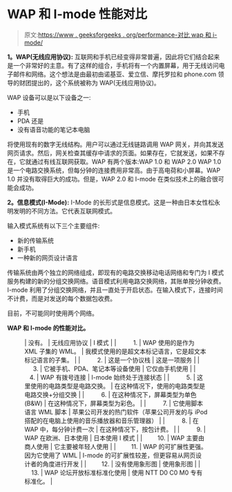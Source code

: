 # WAP 和 I-mode 性能对比

> 原文:[https://www . geeksforgeeks . org/performance-对比 wap 和 i-mode/](https://www.geeksforgeeks.org/performance-comparison-of-wap-and-i-mode/)

**1。WAP(无线应用协议):**
互联网和手机已经变得非常普遍，因此将它们结合起来是一个非常好的主意。有了这样的组合，手机将有一个内置屏幕，用于无线访问电子邮件和网络。这个想法是由最初由诺基亚、爱立信、摩托罗拉和 phone.com 领导的财团提出的，这个系统被称为 WAP(无线应用协议)。

WAP 设备可以是以下设备之一:

*   手机
*   PDA 还是
*   没有语音功能的笔记本电脑

将使用现有的数字无线结构。用户可以通过无线链路调用 WAP 网关，并向其发送网页请求。然后，网关检查其缓存中请求的页面。如果存在，它就发送，如果不存在，它就通过有线互联网获取。WAP 有两个版本:WAP 1.0 和 WAP 2.0 WAP 1.0 是一个电路交换系统，但每分钟的连接费用非常高。由于高电荷和小屏幕。WAP 1.0 并没有取得巨大的成功。但是，WAP 2.0 和 I-mode 在类似技术上的融合很可能会成功。

**2。信息模式(I-Mode):**
I-Mode 的长形式是信息模式。这是一种由日本女性松永明发明的不同方法。它代表互联网模式。

输入模式系统有以下三个主要组件:

*   新的传输系统
*   新手机
*   一种新的网页设计语言

传输系统由两个独立的网络组成，即现有的电路交换移动电话网络和专门为 I 模式服务构建的新的分组交换网络。语音模式利用电路交换网络，其账单按分钟收费。I-mode 利用了分组交换网络，并且一直处于开启状态。在输入模式下，连接时间不计费，而是对发送的每个数据包收费。

目前，不可能同时使用两个网络。

**WAP 和 I-mode 的性能对比。**

<figure class="table">

| 没有。 | 无线应用协议 | I 模式 |
|          1. | WAP 使用的是作为 XML 子集的 WML。 | 我模式使用的是超文本标记语言，它是超文本标记语言的子集。 |
|          2. | 这是一个协议栈 | 这是一项服务 |
|          3. | 它被手机、PDA、笔记本等设备使用 | 它仅由手机使用 |
|          4. | WAP 有拨号连接 | I-mode 始终处于连接状态 |
|          5. | 这里使用的电路类型是电路交换。 | 在这种情况下，使用的电路类型是电路交换+分组交换 |
|          6. | 在这种情况下，屏幕类型为单色(B&W) | 在这种情况下，屏幕类型为彩色。 |
|          7. | 它使用脚本语言 WML 脚本 | 苹果公司开发的热门软件（苹果公司开发的与 iPod 搭配的在电脑上使用的音乐播放器和音乐管理器） |
|          8. | 在 WAP 中，每分钟计费一次 | 在这种情况下，按包计费。 |
|          9. | WAP 在欧洲、日本使用 | 日本使用 I 模式 |
|         10. | WAP 主要由商人使用 | 它主要被年轻人使用 |
|         11. | WAP 的可扩展性更强。因为它使用了 WML | I-mode 的可扩展性较差，但更容易从网页设计者的角度进行开发 |
|         12. | 没有使用象形图 | 使用象形图 |
|         13. | WAP 论坛开放标准标准化使用 | 使用 NTT D0 C0 M0 专有标准化。 |

</figure>